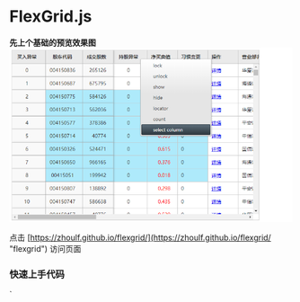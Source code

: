 
# FlexGrid.js

**先上个基础的预览效果图**
![alt text](https://github.com/zhoulf/flexgrid/blob/master/data/website.PNG "flexgrid")

点击 [https://zhoulf.github.io/flexgrid/](https://zhoulf.github.io/flexgrid/ "flexgrid") 访问页面

### 快速上手代码

`<script>

		var data = createData(100000);

		var g = new sz.grid({
			'domEl': document.querySelector('.container'),
			'width': '100%',
			'height': 540,
			'columns': columns,
			'data': data
		});

		g.render();

		$('#match_value').on('input', _.debounce(function(evt) {
			var value = this.value, index;
			g.store.forEach(function(row, i) {
				if (row.GDDM.indexOf(value) !== -1) {
					index = i;
				}
			});

			g.scrollToTop(index * 38);
		}, 500));

		$('#columnToggle').on('change', function(evt) {
			g.columnModel.getColumnByDataIndex(this.value).toggle();
		});

		$('#columnLock').on('change', function(evt) {
			col = g.columnModel.getColumnByDataIndex(this.value);
			col.locked ? col.unLock() : col.lock();
		});
		// setInterval(function() {
		// 	g.store.setData(createData(1), true);
		// }, 1000);
	</script>
`

### API (待补充)

### 更新(待补充)

### 参考

[强大的在线表格编辑器](http://demos.componentone.com/ASPNET/MVCExplorer/FlexGrid/Globalization?culture=zh-HK "flexgrid")